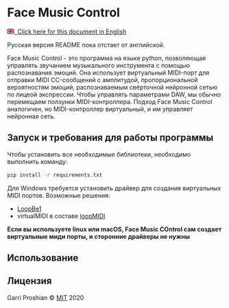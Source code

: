 # Face Music Control

[<img src = ".\READMEmaterials\flags\gb.svg" width="16" height="12">&nbsp; Click here for this document in English](README.md)

Русская версия README пока отстает от английской.

Face Music Control - это программа на языке python, позволяющая управлять звучанием музыкального инструмента с помощью распознавания эмоций. Она использует виртуальный MIDI-порт для отправки MIDI CC-сообщений с амплитудой, пропорциональной вероятностям эмоций, распознаваемым свёрточной нейронной сетью по лицеой экспрессии. Чтобы управлять параметрами DAW, мы обычно перемещаем ползунки MIDI-контроллера. Подход Face Music Control аналогичен, но MIDI-контроллер виртуальный, и им управляет нейронная сеть.


## Запуск и требования для работы программы

Чтобы установить все необходимые библиотеки, необходимо выполнить команду:

```bash
pip install -r requirements.txt
```

Для Windows требуется установить драйвер для создания виртуальных MIDI портов. Возможные решения:
* [LoopBe1](https://www.nerds.de/en/download.html)
* virtualMIDI в составе [loopMIDI](https://www.tobias-erichsen.de/software/loopmidi.html)

**Если вы используете linux или macOS, Face Music COntrol сам создает виртуальные миди порты, и сторонние драйверы не нужны**

## Использование

<!--
## Contributing
Pull requests are welcome. For major changes, please open an issue first to discuss what you would like to change.

Please make sure to update tests as appropriate.

## License
[MIT](https://choosealicense.com/licenses/mit/)
-->
## Лицензия
Garri Proshian © [MIT](https://choosealicense.com/licenses/mit/) 2020